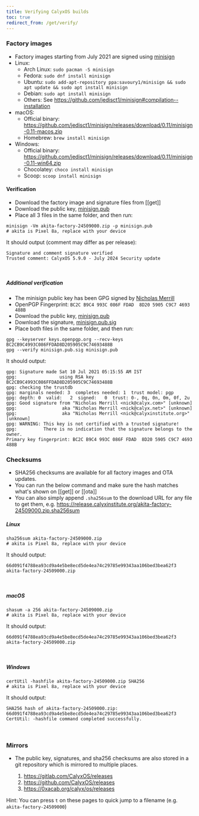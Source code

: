 ```yaml
---
title: Verifying CalyxOS builds
toc: true
redirect_from: /get/verify/
---
```


### Factory images

* Factory images starting from July 2021 are signed using
[minisign](https://jedisct1.github.io/minisign/)
* Linux:
  * Arch Linux: `sudo pacman -S minisign`
  * Fedora: `sudo dnf install minisign`
  * Ubuntu: `sudo add-apt-repository ppa:savoury1/minisign && sudo apt update && sudo apt install minisign`
  * Debian: `sudo apt install minisign`
  * Others: See <https://github.com/jedisct1/minisign#compilation--installation>
* macOS:
  * Official binary: <https://github.com/jedisct1/minisign/releases/download/0.11/minisign-0.11-macos.zip>
  * Homebrew: `brew install minisign`
* Windows:
  * Official binary: <https://github.com/jedisct1/minisign/releases/download/0.11/minisign-0.11-win64.zip>
  * Chocolatey: `choco install minisign`
  * Scoop: `scoop install minisign`

#### Verification

* Download the factory image and signature files from [[get]]
* Download the public key, [minisign.pub](https://release.calyxinstitute.org/minisign.pub)
* Place all 3 files in the same folder, and then run:

```shell
minisign -Vm akita-factory-24509000.zip -p minisign.pub
# akita is Pixel 8a, replace with your device
```

It should output (comment may differ as per release):

```shell
Signature and comment signature verified
Trusted comment: CalyxOS 5.9.0 - July 2024 Security update
```

<br>

##### Additional verification

* The minisign public key has been GPG signed by [Nicholas Merrill](https://twitter.com/nickcalyx)
* OpenPGP Fingerprint: `BC2C B9C4 993C 086F FDAD  8D20 5905 C9C7 4693 488B`
* Download the public key, [minisign.pub](https://release.calyxinstitute.org/minisign.pub)
* Download the signature, [minisign.pub.sig](https://release.calyxinstitute.org/minisign.pub.sig)
* Place both files in the same folder, and then run:

```shell
gpg --keyserver keys.openpgp.org --recv-keys BC2CB9C4993C086FFDAD8D205905C9C74693488B
gpg --verify minisign.pub.sig minisign.pub
```

It should output:

```shell
gpg: Signature made Sat 10 Jul 2021 05:15:55 AM IST
gpg:                using RSA key BC2CB9C4993C086FFDAD8D205905C9C74693488B
gpg: checking the trustdb
gpg: marginals needed: 3  completes needed: 1  trust model: pgp
gpg: depth: 0  valid:   2  signed:   0  trust: 0-, 0q, 0n, 0m, 0f, 2u
gpg: Good signature from "Nicholas Merrill <nick@calyx.com>" [unknown]
gpg:                 aka "Nicholas Merrill <nick@calyx.net>" [unknown]
gpg:                 aka "Nicholas Merrill <nick@calyxinstitute.org>" [unknown]
gpg: WARNING: This key is not certified with a trusted signature!
gpg:          There is no indication that the signature belongs to the owner.
Primary key fingerprint: BC2C B9C4 993C 086F FDAD  8D20 5905 C9C7 4693 488B
```

### Checksums

* SHA256 checksums are available for all factory images and OTA updates.
* You can run the below command and make sure the hash matches what's shown on [[get]] or [[ota]]
* You can also simply append `.sha256sum` to the download URL for any file to get them, e.g. <https://release.calyxinstitute.org/akita-factory-24509000.zip.sha256sum>

##### Linux

```shell
sha256sum akita-factory-24509000.zip
# akita is Pixel 8a, replace with your device
```

It should output:

```shell
66d091f4788ea93cd9a4e5be8ecd5de4ea74c29785e99343aa106bed3bea62f3  akita-factory-24509000.zip
```

<br>

##### macOS

```shell
shasum -a 256 akita-factory-24509000.zip
# akita is Pixel 8a, replace with your device
```

It should output:

```shell
66d091f4788ea93cd9a4e5be8ecd5de4ea74c29785e99343aa106bed3bea62f3  akita-factory-24509000.zip
```

<br>

##### Windows

```shell
certUtil -hashfile akita-factory-24509000.zip SHA256
# akita is Pixel 8a, replace with your device
```

It should output:

```shell
SHA256 hash of akita-factory-24509000.zip:
66d091f4788ea93cd9a4e5be8ecd5de4ea74c29785e99343aa106bed3bea62f3
CertUtil: -hashfile command completed successfully.
```

<br>

### Mirrors

* The public key, signatures, and sha256 checksums are also stored in a git repository which is mirrored to multiple places.

  1. <https://gitlab.com/CalyxOS/releases>
  2. <https://github.com/CalyxOS/releases>
  3. <https://0xacab.org/calyx/os/releases>

Hint: You can press `t` on these pages to quick jump to a filename (e.g. `akita-factory-24509000`)
